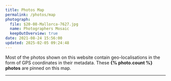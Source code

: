 ```yaml
---
title: Photos Map
permalink: /photos/map
photograph:
  file: $20-08-Mallorca-7627.jpg
  name: Photographers Mosaic
  keepOutOverview: true
date: 2021-08-24 15:56:00
updated: 2025-02-05 09:24:48
---
```


Most of the photos shown on this website contain geo-localisations in the form of GPS coordinates in their metadata. These **{% photo.count %} photos** are pinned on this map.

---

